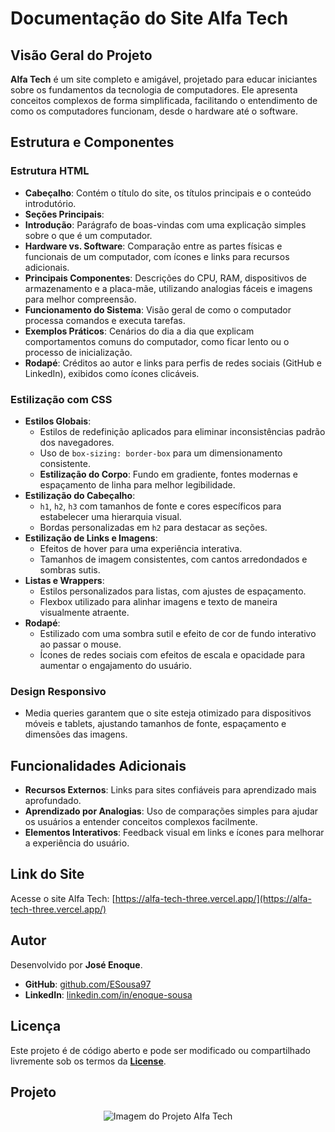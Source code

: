 # Documentação do Site Alfa Tech

## Visão Geral do Projeto
**Alfa Tech** é um site completo e amigável, projetado para educar iniciantes sobre os fundamentos da tecnologia de computadores. Ele apresenta conceitos complexos de forma simplificada, facilitando o entendimento de como os computadores funcionam, desde o hardware até o software.

## Estrutura e Componentes

### Estrutura HTML
  - **Cabeçalho**: Contém o título do site, os títulos principais e o conteúdo introdutório.
  - **Seções Principais**:
  - **Introdução**: Parágrafo de boas-vindas com uma explicação simples sobre o que é um computador.
  - **Hardware vs. Software**: Comparação entre as partes físicas e funcionais de um computador, com ícones e links para recursos adicionais.
  - **Principais Componentes**: Descrições do CPU, RAM, dispositivos de armazenamento e a placa-mãe, utilizando analogias fáceis e imagens para melhor compreensão.
  - **Funcionamento do Sistema**: Visão geral de como o computador processa comandos e executa tarefas.
  - **Exemplos Práticos**: Cenários do dia a dia que explicam comportamentos comuns do computador, como ficar lento ou o processo de inicialização.
  - **Rodapé**: Créditos ao autor e links para perfis de redes sociais (GitHub e LinkedIn), exibidos como ícones clicáveis.

### Estilização com CSS
- **Estilos Globais**:
  - Estilos de redefinição aplicados para eliminar inconsistências padrão dos navegadores.
  - Uso de `box-sizing: border-box` para um dimensionamento consistente.
  - **Estilização do Corpo**: Fundo em gradiente, fontes modernas e espaçamento de linha para melhor legibilidade.
- **Estilização do Cabeçalho**:
  - `h1`, `h2`, `h3` com tamanhos de fonte e cores específicos para estabelecer uma hierarquia visual.
  - Bordas personalizadas em `h2` para destacar as seções.
- **Estilização de Links e Imagens**:
  - Efeitos de hover para uma experiência interativa.
  - Tamanhos de imagem consistentes, com cantos arredondados e sombras sutis.
- **Listas e Wrappers**:
  - Estilos personalizados para listas, com ajustes de espaçamento.
  - Flexbox utilizado para alinhar imagens e texto de maneira visualmente atraente.
- **Rodapé**:
  - Estilizado com uma sombra sutil e efeito de cor de fundo interativo ao passar o mouse.
  - Ícones de redes sociais com efeitos de escala e opacidade para aumentar o engajamento do usuário.

### Design Responsivo
- Media queries garantem que o site esteja otimizado para dispositivos móveis e tablets, ajustando tamanhos de fonte, espaçamento e dimensões das imagens.

## Funcionalidades Adicionais
- **Recursos Externos**: Links para sites confiáveis para aprendizado mais aprofundado.
- **Aprendizado por Analogias**: Uso de comparações simples para ajudar os usuários a entender conceitos complexos facilmente.
- **Elementos Interativos**: Feedback visual em links e ícones para melhorar a experiência do usuário.

## Link do Site
Acesse o site Alfa Tech: [https://alfa-tech-three.vercel.app/](https://alfa-tech-three.vercel.app/)

## Autor
Desenvolvido por **José Enoque**.  
- **GitHub**: [github.com/ESousa97](https://github.com/ESousa97)
- **LinkedIn**: [linkedin.com/in/enoque-sousa](https://www.linkedin.com/in/enoque-sousa-bb89aa168/)

## Licença
Este projeto é de código aberto e pode ser modificado ou compartilhado livremente sob os termos da **[License](/LICENSE)**.

## Projeto
<p align="center">
  <img src="https://via.placeholder.com/800x400" alt="Imagem do Projeto Alfa Tech">
</p>
